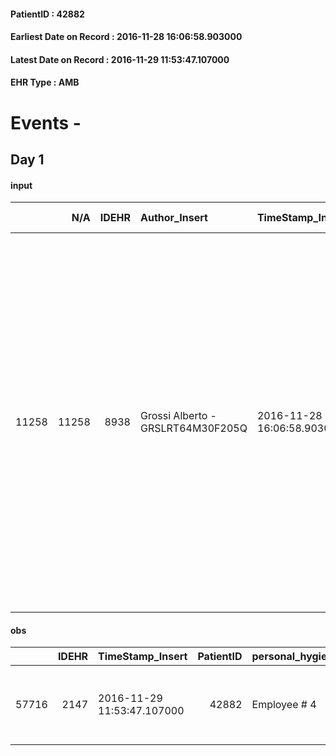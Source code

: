 
#### PatientID : 42882
#### Earliest Date on Record : 2016-11-28 16:06:58.903000
#### Latest Date on Record : 2016-11-29 11:53:47.107000
#### EHR Type : AMB

# Events - 

## Day 1

#### input
|       |    N/A |   IDEHR | Author_Insert                     | TimeStamp_Insert           | EHRType   |   PatientID |   IDDigitalSignDocument | persone_vicine   |   Unnamed: 0_x.1 |   IDANAMNESI_SOCIALE | Patient   | FamigliaAltro   | Paziente_T   | FamigliaAltro_T   |   Non_Rilevabile_x.1 | Note_Non_Rilevabile_x.1   | opt_Problemi   | ds_note_timori                                                                                                                                                                                                                                                                                                                                                                              | chk_contr_sintomi   | opt_paziente_a   | opt_famiglia_a   | opt_adeguatezza   | ds_note_ad                                                                                                                                                                    | opt_paziente_solo   | ds_note_con                                                                                                            | opt_presente_assente   | Presenza_minori   | Caregiver_principale   | opt_capacita   | ds_familiari_coinv           | opt_necessario   | opt_presente   | opt_risorse_ec   | opt_paziente_ad   | opt_caregiver_ad   | Needs     | Domestic partnership           | Fragility                    |
|------:|-------:|--------:|:----------------------------------|:---------------------------|:----------|------------:|------------------------:|:-----------------|-----------------:|---------------------:|:----------|:----------------|:-------------|:------------------|---------------------:|:--------------------------|:---------------|:--------------------------------------------------------------------------------------------------------------------------------------------------------------------------------------------------------------------------------------------------------------------------------------------------------------------------------------------------------------------------------------------|:--------------------|:-----------------|:-----------------|:------------------|:------------------------------------------------------------------------------------------------------------------------------------------------------------------------------|:--------------------|:-----------------------------------------------------------------------------------------------------------------------|:-----------------------|:------------------|:-----------------------|:---------------|:-----------------------------|:-----------------|:---------------|:-----------------|:------------------|:-------------------|:----------|:-------------------------------|:-----------------------------|
| 11258 |  11258 |    8938 | Grossi Alberto - GRSLRT64M30F205Q | 2016-11-28 16:06:58.903000 | AMB       |       42882 |                  565856 | N/A              |             4723 |                 3056 | Si#1      | Si#1            | Parziale#2   | Si#1              |                    0 | NR                        | No#0           | la figlia Dina (medico cardiologo) √® un po' preoccupata rispetto alla comunicazione con il paziente, mi ha chiesto consiglio rispetto a come comunicare il trasferimento in hospice. Le ho consigliato di impostare la comunicazione sulla necessit√† di impostare una terapia pi√π adeguata a gestire la sintomatologia del paziente evitando di implementare aspettative irrealizzabili. | controllo sintomi#0 | Congruenti#1     | Congruenti#1     | Da valutare#2     | Vive con la moglie seguiti da un altro servizio di CP Life Cure ma la valutazione delle difficolt√† della moglie soprattutto la notte si √® deciso di organizzare il ricovero | No#0                | Vive con la moglie e una badante nelle ore diurne, tre figli fuori casa di cui una medico cardiologo presso Auxologico | Presente#1             | No#0              | figlia Dina medico     | Adeguato#0     | altri due figlie e la moglie | Si#1             | Si#1           | Adeguate#1       | Totale#2          | Totale#2           | Clinici#0 | Coniuge/Convivente#0;Badante#1 | sovraccarico assistenziale#4 |

#### obs
|       |   IDEHR | TimeStamp_Insert           |   PatientID | personal_hygiene   | urine_elimination   | mobility      | active_diuresis     | asthenia     | motor_performance                                                                                | diet     | feces_elimination   | consumption_help   |
|------:|--------:|:---------------------------|------------:|:-------------------|:--------------------|:--------------|:--------------------|:-------------|:-------------------------------------------------------------------------------------------------|:---------|:--------------------|:-------------------|
| 57716 |    2147 | 2016-11-29 11:53:47.107000 |       42882 | Employee # 4       | Employee # 4        | With help # 2 | active diuresis # 0 | Moderate # 1 | 40% - Patient incapacitated, it requires continuous care, bedridden for pi√π 50% of the day # 04 | Free # 0 | Employee # 4        | help with # 2      |


